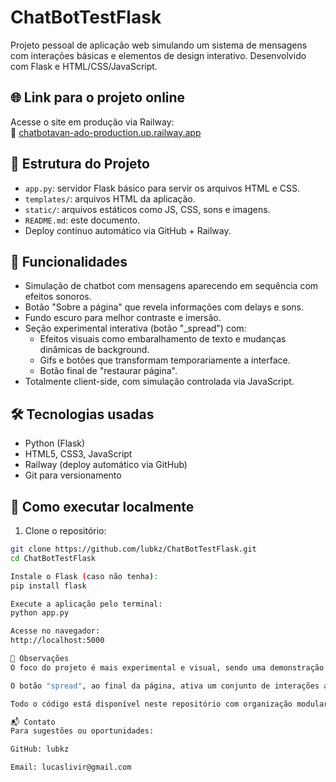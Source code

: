 # ChatBotTestFlask

Projeto pessoal de aplicação web simulando um sistema de mensagens com interações básicas e elementos de design interativo. Desenvolvido com Flask e HTML/CSS/JavaScript.

## 🌐 Link para o projeto online

Acesse o site em produção via Railway:  
🔗 [chatbotavan-ado-production.up.railway.app](https://chatbotavan-ado-production.up.railway.app)

## 📁 Estrutura do Projeto

- `app.py`: servidor Flask básico para servir os arquivos HTML e CSS.
- `templates/`: arquivos HTML da aplicação.
- `static/`: arquivos estáticos como JS, CSS, sons e imagens.
- `README.md`: este documento.
- Deploy contínuo automático via GitHub + Railway.

## 🧠 Funcionalidades

- Simulação de chatbot com mensagens aparecendo em sequência com efeitos sonoros.
- Botão "Sobre a página" que revela informações com delays e sons.
- Fundo escuro para melhor contraste e imersão.
- Seção experimental interativa (botão "_spread") com:
  - Efeitos visuais como embaralhamento de texto e mudanças dinâmicas de background.
  - Gifs e botões que transformam temporariamente a interface.
  - Botão final de "restaurar página".
- Totalmente client-side, com simulação controlada via JavaScript.

## 🛠️ Tecnologias usadas

- Python (Flask)
- HTML5, CSS3, JavaScript
- Railway (deploy automático via GitHub)
- Git para versionamento

## 🚀 Como executar localmente

1. Clone o repositório:

```bash
git clone https://github.com/lubkz/ChatBotTestFlask.git
cd ChatBotTestFlask

Instale o Flask (caso não tenha):
pip install flask

Execute a aplicação pelo terminal:
python app.py

Acesse no navegador:
http://localhost:5000

👀 Observações
O foco do projeto é mais experimental e visual, sendo uma demonstração criativa e interativa para portfolio.

O botão "spread", ao final da página, ativa um conjunto de interações alternativas como parte do conceito.

Todo o código está disponível neste repositório com organização modular.

📬 Contato
Para sugestões ou oportunidades:

GitHub: lubkz

Email: lucaslivir@gmail.com
